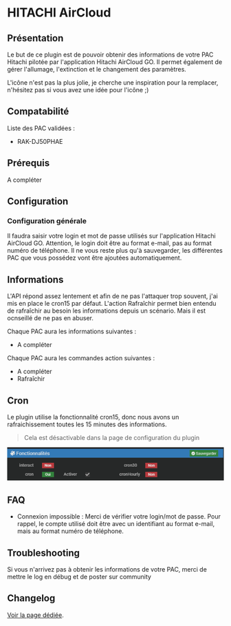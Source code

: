 # HITACHI AirCloud

## Présentation

Le but de ce plugin est de pouvoir obtenir des informations de votre PAC Hitachi pilotée par l'application Hitachi AirCloud GO. Il permet également de gérer l'allumage, l'extinction et le changement des paramètres.

L'icône n'est pas la plus jolie, je cherche une inspiration pour la remplacer, n'hésitez pas si vous avez une idée pour l'icône ;)

## Compatabilité
Liste des PAC validées :
* RAK-DJ50PHAE

## Prérequis 

A compléter


## Configuration

### Configuration générale

Il faudra saisir votre login et mot de passe utilisés sur l'application Hitachi AirCloud GO. Attention, le login doit être au format e-mail, pas au format numéro de téléphone.
Il ne vous reste plus qu'à sauvegarder, les différentes PAC que vous possédez vont être ajoutées automatiquement. 


## Informations

L'API répond assez lentement et afin de ne pas l'attaquer trop souvent, j'ai mis en place le cron15 par défaut. L'action Rafraîchir permet bien entendu de rafraîchir au besoin les informations depuis un scénario. Mais il est ocnseillé de ne pas en abuser.


Chaque PAC aura les informations suivantes : 
* A compléter 

Chaque PAC aura les commandes action suivantes : 
* A compléter
* Rafraîchir

## Cron

Le plugin utilise la fonctionnalité cron15, donc nous avons un rafraichissement toutes les 15 minutes des informations.
> Cela est désactivable dans la page de configuration du plugin
<p align="center">
  <img src="https://github.com/TaGGoU91/jeedom_docs/blob/master/images/aps-ez1m/cron_plugin.png?raw=true" alt="Liste des Crons"/>
</p>


## FAQ

* Connexion impossible : Merci de vérifier votre login/mot de passe. Pour rappel, le compte utilisé doit être avec un identifiant au format e-mail, mais au format numéro de téléphone.

## Troubleshooting

Si vous n'arrivez pas à obtenir les informations de votre PAC, merci de mettre le log en débug et de poster sur community

## Changelog

[Voir la page dédiée](../changelog.md).
